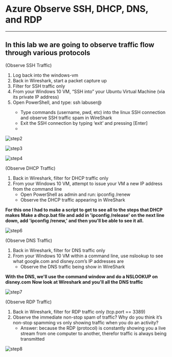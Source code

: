 # Azure Observe SSH, DHCP, DNS, and RDP
---
In this lab we are going to observe traffic flow through various protocols 
---

(Observe SSH Traffic)
1. Log back into the windows-vm
2. Back in Wireshark, start a packet capture up
3. Filter for SSH traffic only
4. From your Windows 10 VM, “SSH into” your Ubuntu Virtual Machine (via its private IP address)
5. Open PowerShell, and type: ssh labuser@<private IP address>
   - Type commands (username, pwd, etc) into the linux SSH connection and observe SSH traffic spam in WireShark
   - Exit the SSH connection by typing ‘exit’ and pressing [Enter]
   - 
![step2](https://github.com/user-attachments/assets/d812b99c-7494-402b-8307-6ff2c085a6a5)

![step3](https://github.com/user-attachments/assets/482f0eb6-342f-4c0e-9474-d9751b8bdca5)

![step4](https://github.com/user-attachments/assets/4fbb50d5-71e2-4ebd-a565-f61f9ef32018)

(Observe DHCP Traffic)
1. Back in Wireshark, filter for DHCP traffic only
2. From your Windows 10 VM, attempt to issue your VM a new IP address from the command line
   - Open PowerShell as admin and run: ipconfig /renew
   - Observe the DHCP traffic appearing in WireShark

**For this one I had to make a script to get to see all to the steps that DHCP makes**
**Make a dhcp.bat file and add in 'ipconfig /release' on the next line down, add 'ipconfig /renew,' and then you'll be able to see it all.**

![step6](https://github.com/user-attachments/assets/9f57e2e2-3393-4a1d-9a19-152feac0ee29)


(Observe DNS Traffic)
1. Back in Wireshark, filter for DNS traffic only
2. From your Windows 10 VM within a command line, use nslookup to see what google.com and disney.com’s IP addresses are
   - Observe the DNS traffic being show in WireShark
   
**With the DNS, we'll use the command window and do a NSLOOKUP on disney.com**
**Now look at Wireshark and you'll all the DNS traffic**

![step7](https://github.com/user-attachments/assets/c3aff392-aa06-4522-baa4-7fc1e1866623)


(Observe RDP Traffic)
1. Back in Wireshark, filter for RDP traffic only (tcp.port == 3389)
2. Observe the immediate non-stop spam of traffic? Why do you think it’s non-stop spamming vs only showing traffic when you do an activity?
   - Answer: because the RDP (protocol) is constantly showing you a live stream from one computer to another, therefor traffic is always being transmitted
  
![step8](https://github.com/user-attachments/assets/e3bbffa1-20f7-408f-adf5-ef70dc64bbb4)
